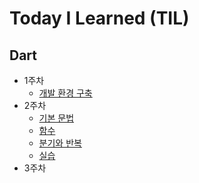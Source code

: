 # Today I Learned (TIL)

## Dart
- 1주차
  - [개발 환경 구축](https://github.com/kimjunseo7565/Today-I-Learned-TIL-/blob/main/Dart/1%EC%A3%BC%EC%B0%A8/%EA%B0%9C%EB%B0%9C%ED%99%98%EA%B2%BD%EA%B5%AC%EC%B6%95.md)
- 2주차
  - [기본 문법](https://github.com/kimjunseo7565/Today-I-Learned-TIL-/blob/main/Dart/2%EC%A3%BC%EC%B0%A8/%EA%B8%B0%EB%B3%B8%EB%AC%B8%EB%B2%95.md)
  - [함수](https://github.com/kimjunseo7565/Today-I-Learned-TIL-/blob/main/Dart/2%EC%A3%BC%EC%B0%A8/%ED%95%A8%EC%88%98.md)
  - [분기와 반복](https://github.com/kimjunseo7565/Today-I-Learned-TIL-/blob/main/Dart/2%EC%A3%BC%EC%B0%A8/%EB%B6%84%EA%B8%B0%EC%99%80%EB%B0%98%EB%B3%B5.md)
  - [실습](https://github.com/kimjunseo7565/Today-I-Learned-TIL-/blob/main/Dart/2%EC%A3%BC%EC%B0%A8/%EC%8B%A4%EC%8A%B5.md)
- 3주차
